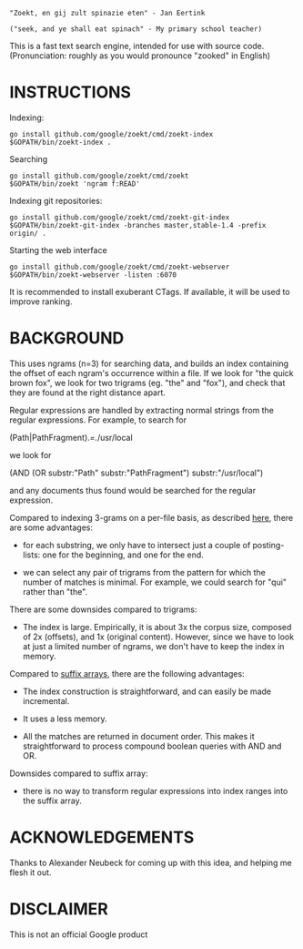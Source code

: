 
    "Zoekt, en gij zult spinazie eten" - Jan Eertink

    ("seek, and ye shall eat spinach" - My primary school teacher)

This is a fast text search engine, intended for use with source
code. (Pronunciation: roughly as you would pronounce "zooked" in English)

INSTRUCTIONS
============

Indexing:

    go install github.com/google/zoekt/cmd/zoekt-index
    $GOPATH/bin/zoekt-index .

Searching

    go install github.com/google/zoekt/cmd/zoekt
    $GOPATH/bin/zoekt 'ngram f:READ'

Indexing git repositories:

    go install github.com/google/zoekt/cmd/zoekt-git-index
    $GOPATH/bin/zoekt-git-index -branches master,stable-1.4 -prefix origin/ .

Starting the web interface

    go install github.com/google/zoekt/cmd/zoekt-webserver
    $GOPATH/bin/zoekt-webserver -listen :6070

It is recommended to install exuberant CTags. If available, it will be
used to improve ranking.


BACKGROUND
==========

This uses ngrams (n=3) for searching data, and builds an index containing the
offset of each ngram's occurrence within a file.  If we look for "the quick
brown fox", we look for two trigrams (eg. "the" and "fox"), and check that they
are found at the right distance apart.

Regular expressions are handled by extracting normal strings from the regular
expressions. For example, to search for

  (Path|PathFragment).*=.*/usr/local

we look for

  (AND (OR substr:"Path" substr:"PathFragment") substr:"/usr/local")

and any documents thus found would be searched for the regular
expression.

Compared to indexing 3-grams on a per-file basis, as described
[here](https://swtch.com/~rsc/regexp/regexp4.html), there are some advantages:

* for each substring, we only have to intersect just a couple of posting-lists:
  one for the beginning, and one for the end.

* we can select any pair of trigrams from the pattern for which the
  number of matches is minimal. For example, we could search for "qui"
  rather than "the".

There are some downsides compared to trigrams:

* The index is large. Empirically, it is about 3x the corpus size, composed of
  2x (offsets), and 1x (original content). However, since we have to look at
  just a limited number of ngrams, we don't have to keep the index in memory.

Compared to [suffix
arrays](https://blog.nelhage.com/2015/02/regular-expression-search-with-suffix-arrays/),
there are the following advantages:

* The index construction is straightforward, and can easily be made
  incremental.

* It uses a less memory.

* All the matches are returned in document order. This makes it
  straightforward to process compound boolean queries with AND and OR.

Downsides compared to suffix array:

* there is no way to transform regular expressions into index ranges into
  the suffix array.



ACKNOWLEDGEMENTS
================

Thanks to Alexander Neubeck for coming up with this idea, and helping me flesh
it out.


DISCLAIMER
==========

This is not an official Google product
